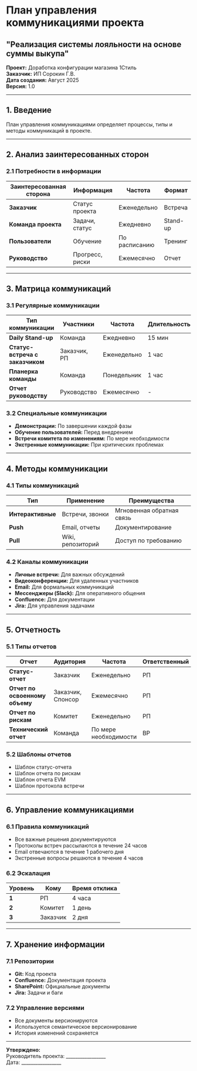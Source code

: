 # План управления коммуникациями проекта
## "Реализация системы лояльности на основе суммы выкупа"

**Проект:** Доработка конфигурации магазина 1Стиль  
**Заказчик:** ИП Сорокин Г.В.  
**Дата создания:** Август 2025  
**Версия:** 1.0  

---

## 1. Введение

План управления коммуникациями определяет процессы, типы и методы коммуникаций в проекте.

---

## 2. Анализ заинтересованных сторон

### 2.1 Потребности в информации

<div class="table-wrapper">

| Заинтересованная сторона | Информация | Частота | Формат |
|-------------------------|------------|---------|--------|
| **Заказчик** | Статус проекта | Еженедельно | Встреча |
| **Команда проекта** | Задачи, статус | Ежедневно | Stand-up |
| **Пользователи** | Обучение | По расписанию | Тренинг |
| **Руководство** | Прогресс, риски | Ежемесячно | Отчет |

</div>

---

## 3. Матрица коммуникаций

### 3.1 Регулярные коммуникации

<div class="table-wrapper">

| Тип коммуникации | Участники | Частота | Длительность | Канал |
|------------------|-----------|---------|--------------|-------|
| **Daily Stand-up** | Команда | Ежедневно | 15 мин | Лично |
| **Статус-встреча с заказчиком** | Заказчик, РП | Еженедельно | 1 час | Лично |
| **Планерка команды** | Команда | Понедельник | 1 час | Лично |
| **Отчет руководству** | Руководство | Ежемесячно | - | Email |

</div>

### 3.2 Специальные коммуникации

- **Демонстрации:** По завершении каждой фазы
- **Обучение пользователей:** Перед внедрением
- **Встречи комитета по изменениям:** По мере необходимости
- **Экстренные коммуникации:** При критических проблемах

---

## 4. Методы коммуникации

### 4.1 Типы коммуникаций

<div class="table-wrapper">

| Тип | Применение | Преимущества |
|-----|------------|--------------|
| **Интерактивные** | Встречи, звонки | Мгновенная обратная связь |
| **Push** | Email, отчеты | Документирование |
| **Pull** | Wiki, репозиторий | Доступ по требованию |

</div>

### 4.2 Каналы коммуникации

- **Личные встречи:** Для важных обсуждений
- **Видеоконференции:** Для удаленных участников
- **Email:** Для формальных коммуникаций
- **Мессенджеры (Slack):** Для оперативного общения
- **Confluence:** Для документации
- **Jira:** Для управления задачами

---

## 5. Отчетность

### 5.1 Типы отчетов

<div class="table-wrapper">

| Отчет | Аудитория | Частота | Ответственный |
|-------|-----------|---------|---------------|
| **Статус-отчет** | Заказчик | Еженедельно | РП |
| **Отчет по освоенному объему** | Заказчик, Спонсор | Ежемесячно | РП |
| **Отчет по рискам** | Комитет | Еженедельно | РП |
| **Технический отчет** | Команда | По мере необходимости | ВР |

</div>

### 5.2 Шаблоны отчетов

- Шаблон статус-отчета
- Шаблон отчета по рискам
- Шаблон отчета EVM
- Шаблон протокола встречи

---

## 6. Управление коммуникациями

### 6.1 Правила коммуникаций

- Все важные решения документируются
- Протоколы встреч рассылаются в течение 24 часов
- Email отвечаются в течение 1 рабочего дня
- Экстренные вопросы решаются в течение 4 часов

### 6.2 Эскалация

<div class="table-wrapper">

| Уровень | Кому | Время отклика |
|---------|------|---------------|
| **1** | РП | 4 часа |
| **2** | Комитет | 1 день |
| **3** | Заказчик | 2 дня |

</div>

---

## 7. Хранение информации

### 7.1 Репозитории

- **Git:** Код проекта
- **Confluence:** Документация проекта
- **SharePoint:** Официальные документы
- **Jira:** Задачи и баги

### 7.2 Управление версиями

- Все документы версионируются
- Используется семантическое версионирование
- История изменений сохраняется

---

**Утверждено:**  
Руководитель проекта: _________________  
Дата: _________________